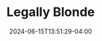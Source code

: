 ---
title: Legally Blonde
Theatre: Amelia Musical Playhouse
Venue: Amelia Musical Playhouse
Season: 11
date: 2024-06-15T13:51:29-04:00
opening_date: 2024-07-05
closing_date: 2024-07-20
showtimes:
  - 2024-07-05 19:30:00
  - 2024-07-06 19:30:00
  - 2024-07-07 14:30:00
  - 2024-07-11 19:30:00
  - 2024-07-12 19:30:00
  - 2024-07-13 19:30:00
  - 2024-07-14 14:30:00
  - 2024-07-19 19:30:00
  - 2024-07-20 19:30:00
  - 2024-07-21 14:30:00
featured_image: 2024-Legally-Blonde-The-Musical.webp
featured_image_alt: "Poster for *Legally Blonde* showcasing a vibrant pink design with a graduation cap and a high-heeled shoe, reflecting the theme of the musical. The text highlights music and lyrics by Laurence O'Keefe and Nell Benjamin, based on the novel by Amanda Brown and the MGM motion picture."
featured_image_caption: "*Legally Blonde* dazzles with its bright pink charm and witty story, capturing the journey of Elle Woods as she tackles stereotypes and scandal in pursuit of her dreams."
featured_image_attr: Bill Ivins
featured_image_attr_link: https://www.ivinsink.com/program-covers
program:
Website: https://ameliamusicalplayhouse.com/performances/legally-blonde/
Tickets: https://904tix.com/organizations/amelia-musical-playhouse
show_details: 
cast:
  - Elle Woods: Olivia Lynch
  - Emmett Forrest: Will Wiley
  - Paulette Buonafonte: Allie Kangas
  - Professor Callahan: Jimmy Galaviz
  - Warner Huntington III: Alex McClurkin
  - Vivienne Kensington: Danielle Gamble
  - Brooke Wyndham: Amelia Underwood
  - Enid Hoops / Kate: Maggie Mellott
  - Serena: Sarah Perkins
  - Margot: Samantha Andersen
  - Pilar: Keeli Bean
  - Kyle O’Boyle: Thor Rockett
  - Aaron Schultz / Grand Master Chad: Zain Beverly
  - Bjorn Gustafson: Nathan Lee
  - Administrator Winthrop / Elle’s Dad: Bob O'Hara
  - Administrator Lowell / Carlos: Ethan Dorris
  - Administrator Pforzheimer: Jimmy Kalista
  - Nikos Argitakos: Carlos Chavez-Tafur
  - Chutney Wyndham: Shaeliegh Tupper
  - Elle’s Mom / Store Manager: Rae Colley
  - Dewey / Student / TV Reporter: Quentin Wright
  - Leilani: Eden George
  - Kiki the Colorist: Moira Smith
  - Cashier/D.A.: Amelia Son
  - Whitney: Caitlyn Terry
  - Judge: Sydney Gray
  - Court Stenographer: Amy Cullen
  - Ensemble:
    - Ethan Dorris
    - Quentin Wright
    - Eden George
    - Moira Smith
    - Amelia Son
    - Caitlyn Terry
    - Sydney Gray
    - Amy Cullen
    - Kristin Bean
    - Allie Basile
    - Ella Basile
crew:
  - Director:
    - Beth Perkins
    - Joey Johnson
  - Music Director: Solomon Johnson
  - Costumes: Tammy Lynch
  - Choreography: Kristin Bean
  - Set Design: Gregg Dillingham
  - Publicity and Social Media: 
    - Kim Woodlief
    - Tom Cooper
    - Pam Cooper
    - Jan Cote-Merow
    - Beth Perkins
    - Erin Lake
    - Bill Ivins
  - Art & Graphics: Bill Ivins
  - Photography: Kailin Lake
  - Set Builders/Painters:
    - Gregg Dillingham
    - Ron Varnadoe
    - Chuck Phillips
    - Jill Dillingham
    - Amy Cullen
    - Cayman Hogue
  - Stage Crew:
    - Ismerie Maurer
    - Gregg Dillingham
    - Shannon Basile
    - Noah Harter
    - Beth Perkins
    - Jimmy Kalista
    - Melinda Varnadoe
    - Donna Lewis
  - Light Tech:
    - Gregg Dillingham
    - Ted Haller
  - Costume Designer: Tammy Lynch
  - Stage Manager/Props: Ismerie Maurer
orchestra:
  - Keyboard: Cayman Hogue
  - Percussion: Conor Spillane
  - Saxophone: Keaton Truesdale
  - Trumpet: Kouhei Rocha
  - Bass: Matthew Hickox
  - Drums: Rick Maurer
  - Piano: Solomon Johnson
genres: 
Description: 
---